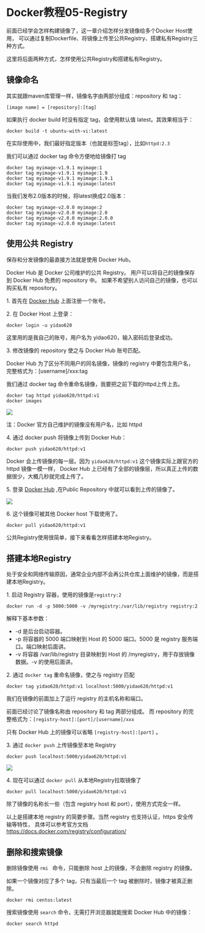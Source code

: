 # Docker教程05-Registry

前面已经学会怎样构建镜像了，这一章介绍怎样分发镜像给多个Docker Host使用， 可以通过复制Dockerfile、将镜像上传至公共Registry、搭建私有Registry三种方式。

这里将后面两种方式，怎样使用公共Registry和搭建私有Registry。

## 镜像命名

其实就跟maven库管理一样，镜像名字由两部分组成：repository 和 tag：

```
[image name] = [repository]:[tag]
```

如果执行 docker build 时没有指定 tag，会使用默认值 latest。其效果相当于：

```
docker build -t ubuntu-with-vi:latest
```

在实际使用中，我们最好指定版本（也就是标签tag），比如`httpd:2.3`

我们可以通过 docker tag 命令方便地给镜像打 tag

```
docker tag myimage-v1.9.1 myimage:1
docker tag myimage-v1.9.1 myimage:1.9
docker tag myimage-v1.9.1 myimage:1.9.1
docker tag myimage-v1.9.1 myimage:latest
```

当我们发布2.0版本的时候，将latest换成2.0版本：

```
docker tag myimage-v2.0.0 myimage:2
docker tag myimage-v2.0.0 myimage:2.0
docker tag myimage-v2.0.0 myimage:2.0.0
docker tag myimage-v2.0.0 myimage:latest
```

## 使用公共 Registry

保存和分发镜像的最直接方法就是使用 Docker Hub。

Docker Hub 是 Docker 公司维护的公共 Registry。 用户可以将自己的镜像保存到 Docker Hub 免费的 repository 中。 如果不希望别人访问自己的镜像，也可以购买私有 repository。

1\. 首先在 [Docker Hub](https://hub.docker.com/) 上面注册一个账号。

2\. 在 Docker Host 上登录：

```
docker login -u yidao620
```

这里用的是我自己的账号，用户名为 yidao620，输入密码后登录成功。

3\. 修改镜像的 repository 使之与 Docker Hub 账号匹配。

Docker Hub 为了区分不同用户的同名镜像，镜像的 registry 中要包含用户名，完整格式为：[username]/xxx:tag

我们通过 docker tag 命令重命名镜像，我要把之前下载的httpd上传上去。

```
docker tag httpd yidao620/httpd:v1
docker images
```

![](https://xnstatic-1253397658.file.myqcloud.com/docker17.png)

注：Docker 官方自己维护的镜像没有用户名，比如 httpd

4\. 通过 docker push 将镜像上传到 Docker Hub：

```
docker push yidao620/httpd:v1
```

Docker 会上传镜像的每一层。因为 `yidao620/httpd:v1` 这个镜像实际上跟官方的 httpd 镜像一模一样， Docker Hub 上已经有了全部的镜像层，所以真正上传的数据很少，大概几秒就完成上传了。

5\. 登录 [Docker Hub](https://hub.docker.com/) ,在Public Repository 中就可以看到上传的镜像了。

![](https://xnstatic-1253397658.file.myqcloud.com/docker18.png)

6\. 这个镜像可被其他 Docker host 下载使用了。

```
docker pull yidao620/httpd:v1
```

公共Registry使用很简单，接下来看看怎样搭建本地Registry。

## 搭建本地Registry

处于安全和网络传输原因，通常企业内部不会再公共仓库上面维护的镜像，而是搭建本地Registry。

1\. 启动 Registry 容器，使用的镜像是`registry:2`

```
docker run -d -p 5000:5000 -v /myregistry:/var/lib/registry registry:2
```

解释下基本参数：

* -d 是后台启动容器。
* -p 将容器的 5000 端口映射到 Host 的 5000 端口。5000 是 registry 服务端口。端口映射后面讲。
* -v 将容器 /var/lib/registry 目录映射到 Host 的 /myregistry，用于存放镜像数据。-v 的使用后面讲。

2\. 通过 `docker tag` 重命名镜像，使之与 registry 匹配

```
docker tag yidao620/httpd:v1 localhost:5000/yidao620/httpd:v1
```

我们在镜像的前面加上了运行 registry 的主机名称和端口。

前面已经讨论了镜像名称由 repository 和 tag 两部分组成。 而 repository 的完整格式为：`[registry-host]:[port]/[username]/xxx`

只有 Docker Hub 上的镜像可以省略 `[registry-host]:[port]` 。

3\. 通过 `docker push` 上传镜像至本地 Registry

```
docker push localhost:5000/yidao620/httpd:v1
```

![](https://xnstatic-1253397658.file.myqcloud.com/docker19.png)

4\. 现在可以通过 `docker pull` 从本地Registry拉取镜像了

```
docker pull localhost:5000/yidao620/httpd:v1
```

除了镜像的名称长一些（包含 registry host 和 port），使用方式完全一样。

以上是搭建本地 registry 的简要步骤。当然 registry 也支持认证，https 安全传输等特性， 具体可以参考官方文档 <https://docs.docker.com/registry/configuration/>

## 删除和搜索镜像

删除镜像使用 `rmi ` 命令，只能删除 host 上的镜像，不会删除 registry 的镜像。

如果一个镜像对应了多个 tag，只有当最后一个 tag 被删除时，镜像才被真正删除。

```
docker rmi centos:latest
```

搜索镜像使用 `search` 命令，无需打开浏览器就能搜索 Docker Hub 中的镜像：

```
docker search httpd
```




